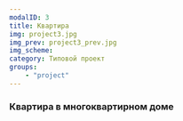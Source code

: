 ```yaml
---
modalID: 3
title: Квартира
img: project3.jpg
img_prev: project3_prev.jpg
img_scheme: 
category: Типовой проект
groups:
    - "project"
---
```


### Квартира в многоквартирном доме
